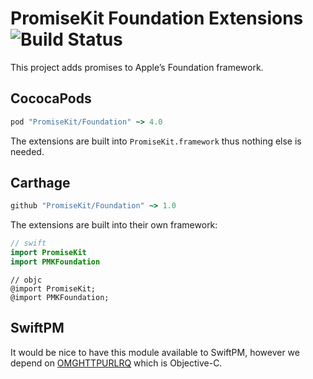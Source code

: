 # PromiseKit Foundation Extensions ![Build Status]

This project adds promises to Apple’s Foundation framework.

## CococaPods

```ruby
pod "PromiseKit/Foundation" ~> 4.0
```

The extensions are built into `PromiseKit.framework` thus nothing else is needed.

## Carthage

```ruby
github "PromiseKit/Foundation" ~> 1.0
```

The extensions are built into their own framework:

```swift
// swift
import PromiseKit
import PMKFoundation
```

```objc
// objc
@import PromiseKit;
@import PMKFoundation;
```

## SwiftPM

It would be nice to have this module available to SwiftPM, however we depend on
[OMGHTTPURLRQ](https://github.com/mxcl/OMGHTTPURLRQ) which is Objective-C.


[Build Status]: https://travis-ci.org/PromiseKit/Foundation.svg?branch=master

